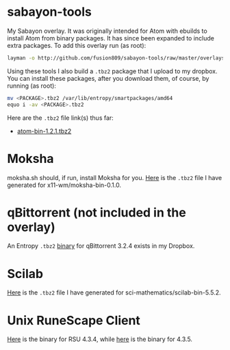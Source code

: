 # sabayon-tools
My Sabayon overlay. It was originally intended for Atom with ebuilds to install Atom from binary packages. It has since been expanded to include extra packages. To add this overlay run (as root):
```sh
layman -o http://github.com/fusion809/sabayon-tools/raw/master/overlays.xml -f -a sabayon-tools
```
Using these tools I also build a `.tbz2` package that I upload to my dropbox. You can install these packages, after you download them, of course, by running (as root):
```sh
mv <PACKAGE>.tbz2 /var/lib/entropy/smartpackages/amd64
equo i -av <PACKAGE>.tbz2
```

Here are the `.tbz2` file link(s) thus far:

* [atom-bin-1.2.1.tbz2](https://www.dropbox.com/s/4odytfkx8u75qlj/app-editors%3Aatom-bin-1.2.1.3803900e2dd562e6c111293e5630cb36b2a53c3d~9999.tbz2?dl=1)

# Moksha
moksha.sh should, if run, install Moksha for you.
[Here](https://www.dropbox.com/s/8lnzq5gkqidfrel/x11-wm%3Amoksha-bin-0.1.0.15a03e64e9c36785edd726576bca580d373e9591~9999.tbz2?dl=1) is the `.tbz2` file I have generated for x11-wm/moksha-bin-0.1.0.

# qBittorrent (not included in the overlay)
An Entropy `.tbz2` [binary](https://www.dropbox.com/s/m6s31xb8rial0gv/net-p2p%3Aqbittorrent-3.2.4.9dc4fee2f9dbf7b236cc307aa918bc803b8cdad5~9999.tbz2?dl=1) for qBittorrent 3.2.4 exists in my Dropbox.

# Scilab
[Here](https://www.dropbox.com/s/yvchmmmh7p9xr4t/sci-mathematics%3Ascilab-bin-5.5.2.5b475dc664c2b92996a1ea93d1d9311582acc19c~9999.tbz2?dl=1) is the `.tbz2` file I have generated for sci-mathematics/scilab-bin-5.5.2.

# Unix RuneScape Client
[Here](https://www.dropbox.com/s/vs3j3928jj7mil4/games-rpg%3Aunix-runescape-client-4.3.4.2058d145e7f2676d8e00a98be6f6cae8665568b4~9999.tbz2?dl=1) is the binary for RSU 4.3.4, while [here](https://www.dropbox.com/s/kn5cgn9eu69sc2g/games-rpg%3Aunix-runescape-client-4.3.5.29eacce023501ebb137ffc45952095220e909dc4~9999.tbz2?dl=1) is the binary for 4.3.5.
